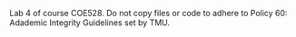 Lab 4 of course COE528.
Do not copy files or code to adhere to Policy 60: Adademic Integrity Guidelines set by TMU.
